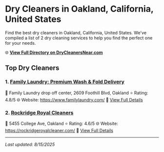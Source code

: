 # Dry Cleaners in Oakland, California, United States

Find the best dry cleaners in Oakland, California, United States. We've compiled a list of 2 dry cleaning services to help you find the perfect one for your needs.

🌐 **[View Full Directory on DryCleanersNear.com](https://drycleanersnear.com/city/US/California/Oakland)**

## Top Dry Cleaners

### 1. [Family Laundry: Premium Wash & Fold Delivery](https://drycleanersnear.com/dryCleaner/689d433b756b71cad101ef18/family-laundry-premium-wash-fold-delivery)
📍 Family Laundry drop off center, 2609 Foothill Blvd, Oakland
⭐ Rating: 4.8/5
🌐 Website: https://www.familylaundry.com/
🔗 [View Full Details](https://drycleanersnear.com/dryCleaner/689d433b756b71cad101ef18/family-laundry-premium-wash-fold-delivery)

### 2. [Rockridge Royal Cleaners](https://drycleanersnear.com/dryCleaner/689d43e5756b71cad101f47c/rockridge-royal-cleaners)
📍 5455 College Ave, Oakland
⭐ Rating: 4.6/5
🌐 Website: https://rockridgeroyalcleaner.com/
🔗 [View Full Details](https://drycleanersnear.com/dryCleaner/689d43e5756b71cad101f47c/rockridge-royal-cleaners)


---

*Last updated: 8/15/2025*
